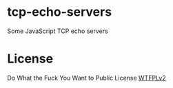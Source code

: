 # tcp-echo-servers
Some JavaScript TCP echo servers

# License
Do What the Fuck You Want to Public License [WTFPLv2](http://www.wtfpl.net/about/)
